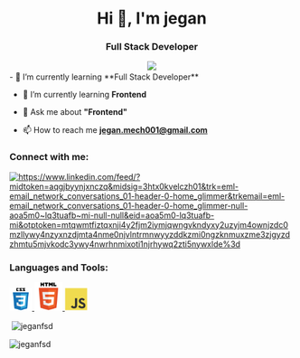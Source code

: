 <h1 align="center">Hi 👋, I'm jegan</h1>
<h3 align="center">Full Stack Developer</h3>
<div align="center">
<img src="https://encrypted-tbn0.gstatic.com/images?q=tbn:ANd9GcSsjv8k9FpJH5AvquxbVyd06B5UludsXYeHuTLTGllucw&s" height500px, width500px>
 </div>
- 🔭 I’m currently learning **Full Stack Developer**

- 🌱 I’m currently learning **Frontend**

- 💬 Ask me about **"Frontend"**

- 📫 How to reach me **jegan.mech001@gmail.com**

<h3 align="left">Connect with me:</h3>
<p align="left">
<a href="https://linkedin.com/in/https://www.linkedin.com/feed/?midtoken=aqgjbyynjxnczq&midsig=3htx0kvelczh01&trk=eml-email_network_conversations_01-header-0-home_glimmer&trkemail=eml-email_network_conversations_01-header-0-home_glimmer-null-aoa5m0~lq3tuafb~mi-null-null&eid=aoa5m0-lq3tuafb-mi&otptoken=mtqwmtfiztqxnji4y2fjm2iymjqwngvkndyxy2uzyjm4ownjzdc0mzllywy4nzyxnzdjmta4nme0njvlntrmnwyyzddkzmi0ngzknmuxzme3zjgyzdzhmtu5mjvkodc3ywy4nwrhnmixoti1njrhywq2zti5nywxlde%3d" target="blank"><img align="center" src="https://raw.githubusercontent.com/rahuldkjain/github-profile-readme-generator/master/src/images/icons/Social/linked-in-alt.svg" alt="https://www.linkedin.com/feed/?midtoken=aqgjbyynjxnczq&midsig=3htx0kvelczh01&trk=eml-email_network_conversations_01-header-0-home_glimmer&trkemail=eml-email_network_conversations_01-header-0-home_glimmer-null-aoa5m0~lq3tuafb~mi-null-null&eid=aoa5m0-lq3tuafb-mi&otptoken=mtqwmtfiztqxnji4y2fjm2iymjqwngvkndyxy2uzyjm4ownjzdc0mzllywy4nzyxnzdjmta4nme0njvlntrmnwyyzddkzmi0ngzknmuxzme3zjgyzdzhmtu5mjvkodc3ywy4nwrhnmixoti1njrhywq2zti5nywxlde%3d" height="30" width="40" /></a>
</p>

<h3 align="left">Languages and Tools:</h3>
<p align="left"> <a href="https://www.w3schools.com/css/" target="_blank" rel="noreferrer"> <img src="https://raw.githubusercontent.com/devicons/devicon/master/icons/css3/css3-original-wordmark.svg" alt="css3" width="40" height="40"/> </a> <a href="https://www.w3.org/html/" target="_blank" rel="noreferrer"> <img src="https://raw.githubusercontent.com/devicons/devicon/master/icons/html5/html5-original-wordmark.svg" alt="html5" width="50" height="50"/> </a> <a href="https://developer.mozilla.org/en-US/docs/Web/JavaScript" target="_blank" rel="noreferrer"> <img src="https://raw.githubusercontent.com/devicons/devicon/master/icons/javascript/javascript-original.svg" alt="javascript" width="40" height="40"/> </a> </p>

<p>&nbsp;<img align="center" src="https://github-readme-stats.vercel.app/api?username=jeganfsd&show_icons=true&locale=en" alt="jeganfsd" /></p>

<p><img align="center" src="https://github-readme-streak-stats.herokuapp.com/?user=jeganfsd&" alt="jeganfsd" /></p>
